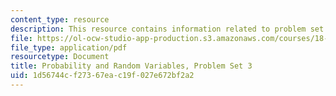 ```yaml
---
content_type: resource
description: This resource contains information related to problem set 3.
file: https://ol-ocw-studio-app-production.s3.amazonaws.com/courses/18-440-probability-and-random-variables-spring-2014/1d56744cf27367eac19f027e672bf2a2_MIT18_440S14_ProblemSet3.pdf
file_type: application/pdf
resourcetype: Document
title: Probability and Random Variables, Problem Set 3
uid: 1d56744c-f273-67ea-c19f-027e672bf2a2
---
```

